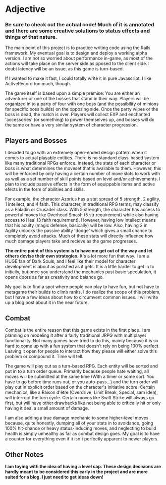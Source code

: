 # Adjective

### Be sure to check out the actual code! Much of it is annotated and there are some creative solutions to status effects and things of that nature. 

The main point of this project is to practice writing code using the Rails framework. My eventual goal is to design and deploy a working alpha version. I am not so worried about performance in-game, as most of the actions will take place on the server side as pposed to the client side. I doubt latency will be an issue, as this game is turn-based.

If I wanted to make it fast, I could totally write it in pure Javascript. I like ActiveRecord too much, though.

The game itself is based upon a simple premise: You are either an adventurer or one of the bosses that stand in their way. Players will be organized in to a party of four with one boss (and the possibility of minions for specific boss builds) on the opposing side. Once the party wipes or the boss is dead, the match is over. Players will collect EXP and enchanted 'accessories' (or something) to power themselves up, and bosses will do the same or have a very similar system of character progression. 

## Players and Bosses

I decided to go with an extremely open-ended design pattern when it comes to actual playable entities. There is no standard class-based system like many traditional RPGs enforce. Instead, the stats of each character or boss is what determines the moveset that is available to them. However, this will be enforced by only having a certain number of move slots to work with as well as a set number of skill points based on level and/or achievements. I plan to include passive effects in the form of equippable items and active efects in the form of abilities and skills. 

For example, the character Azorius has a stat spread of 5 strength, 2 agility, 1 intellect, and 4 faith. This character, in traditional RPG terms, may classify as a Paladin or Crusader class. With 5 strength, the character has access to powerful moves like Overhead Smash (5 str requirement) while also having access to Heal (3 faith requirement). However, having low intellect means that his acuity (magic defense, basically) will be low. Also, having 2 in Agility unlocks the passive ability 'dodge' which gives a small chance to completely avoid attacks. Much of these stats will directly influence how much damage players take and recieve as the game progresses. 

**The entire point of this system is to have me get out of the way and let others devise their own strategies.** It's a lot more fun that way. I am a HUGE fan of Dark Souls, and I feel like their model for character development is about as polished as it gets. It is a little harder to get in to initially, but once you understand the mechanics past basic speculation, it opens doors as far as creativity and balance go. 

My goal is to find a spot where people can play to have fun, but not have to metagame their builds to climb ranks. I do realize the scope of this problem, but I have a few ideas about how to circumvent common issues. I will write up a blog post about it in the near future. 

## Combat

Combat is the entire reason that this game exists in the first place. I am planning on modeling it after a fairly traditional JRPG with multiplayer functionality. Not many games have tried to do this, mainly because it is so hard to come up with a fun system that doesn't rely on being 100% perfect. Leaving it open for people to interact how they please will either solve this problem or compound it. Time will tell. 

The game will play out as a turn-based RPG. Each entity will be sorted and put in to a turn order queue. Primarily because people hate waiting, all moves will be submitted at the same time (With a timer or some sort. You have to go before time runs out, or you auto-pass...) and the turn order will play out in explicit order based on the character's initiative score. Certain mechanics, like a Raison d'être (Overdrive, Limit Break, Special, sam idea), will interrupt the turn cycle. Certain moves like Swift Strike will always go first, but will have other drawbacks like not being able to critically hit or only having it deal a small amount of damage. 

I am also adding a true damage mechanic to some higher-level moves because, quite honestly, dumping all of your stats in to avoidance, going 100% hit-chance or heavy status-inducing moves, and neglecting to build health is simply unhealthy as far as combat design goes. My goal is to have a counter for everything even if it isn't perfectly apparent to newer players.

## Other Notes
__I am toying with the idea of having a level cap. These design decisions are hardly meant to be considered this early in the project and are more suited for a blog. I just need to get ideas down!__
